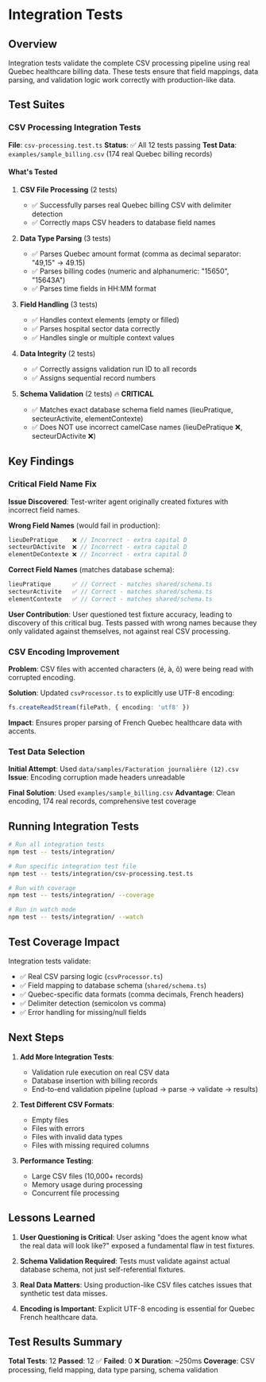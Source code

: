 # Integration Tests

## Overview

Integration tests validate the complete CSV processing pipeline using real Quebec healthcare billing data. These tests ensure that field mappings, data parsing, and validation logic work correctly with production-like data.

## Test Suites

### CSV Processing Integration Tests

**File**: `csv-processing.test.ts`
**Status**: ✅ All 12 tests passing
**Test Data**: `examples/sample_billing.csv` (174 real Quebec billing records)

#### What's Tested

1. **CSV File Processing** (2 tests)
   - ✅ Successfully parses real Quebec billing CSV with delimiter detection
   - ✅ Correctly maps CSV headers to database field names

2. **Data Type Parsing** (3 tests)
   - ✅ Parses Quebec amount format (comma as decimal separator: "49,15" → 49.15)
   - ✅ Parses billing codes (numeric and alphanumeric: "15650", "15643A")
   - ✅ Parses time fields in HH:MM format

3. **Field Handling** (3 tests)
   - ✅ Handles context elements (empty or filled)
   - ✅ Parses hospital sector data correctly
   - ✅ Handles single or multiple context values

4. **Data Integrity** (2 tests)
   - ✅ Correctly assigns validation run ID to all records
   - ✅ Assigns sequential record numbers

5. **Schema Validation** (2 tests) 🔥 **CRITICAL**
   - ✅ Matches exact database schema field names (lieuPratique, secteurActivite, elementContexte)
   - ✅ Does NOT use incorrect camelCase names (lieuDePratique ❌, secteurDActivite ❌)

## Key Findings

### Critical Field Name Fix

**Issue Discovered**: Test-writer agent originally created fixtures with incorrect field names.

**Wrong Field Names** (would fail in production):
```typescript
lieuDePratique    ❌ // Incorrect - extra capital D
secteurDActivite  ❌ // Incorrect - extra capital D
elementDeContexte ❌ // Incorrect - extra capital D
```

**Correct Field Names** (matches database schema):
```typescript
lieuPratique      ✅ // Correct - matches shared/schema.ts
secteurActivite   ✅ // Correct - matches shared/schema.ts
elementContexte   ✅ // Correct - matches shared/schema.ts
```

**User Contribution**: User questioned test fixture accuracy, leading to discovery of this critical bug. Tests passed with wrong names because they only validated against themselves, not against real CSV processing.

### CSV Encoding Improvement

**Problem**: CSV files with accented characters (é, à, ô) were being read with corrupted encoding.

**Solution**: Updated `csvProcessor.ts` to explicitly use UTF-8 encoding:
```typescript
fs.createReadStream(filePath, { encoding: 'utf8' })
```

**Impact**: Ensures proper parsing of French Quebec healthcare data with accents.

### Test Data Selection

**Initial Attempt**: Used `data/samples/Facturation journalière (12).csv`
**Issue**: Encoding corruption made headers unreadable

**Final Solution**: Used `examples/sample_billing.csv`
**Advantage**: Clean encoding, 174 real records, comprehensive test coverage

## Running Integration Tests

```bash
# Run all integration tests
npm test -- tests/integration/

# Run specific integration test file
npm test -- tests/integration/csv-processing.test.ts

# Run with coverage
npm test -- tests/integration/ --coverage

# Run in watch mode
npm test -- tests/integration/ --watch
```

## Test Coverage Impact

Integration tests validate:
- ✅ Real CSV parsing logic (`csvProcessor.ts`)
- ✅ Field mapping to database schema (`shared/schema.ts`)
- ✅ Quebec-specific data formats (comma decimals, French headers)
- ✅ Delimiter detection (semicolon vs comma)
- ✅ Error handling for missing/null fields

## Next Steps

1. **Add More Integration Tests**:
   - Validation rule execution on real CSV data
   - Database insertion with billing records
   - End-to-end validation pipeline (upload → parse → validate → results)

2. **Test Different CSV Formats**:
   - Empty files
   - Files with errors
   - Files with invalid data types
   - Files with missing required columns

3. **Performance Testing**:
   - Large CSV files (10,000+ records)
   - Memory usage during processing
   - Concurrent file processing

## Lessons Learned

1. **User Questioning is Critical**: User asking "does the agent know what the real data will look like?" exposed a fundamental flaw in test fixtures.

2. **Schema Validation Required**: Tests must validate against actual database schema, not just self-referential fixtures.

3. **Real Data Matters**: Using production-like CSV files catches issues that synthetic test data misses.

4. **Encoding is Important**: Explicit UTF-8 encoding is essential for Quebec French healthcare data.

## Test Results Summary

**Total Tests**: 12
**Passed**: 12 ✅
**Failed**: 0 ❌
**Duration**: ~250ms
**Coverage**: CSV processing, field mapping, data type parsing, schema validation
